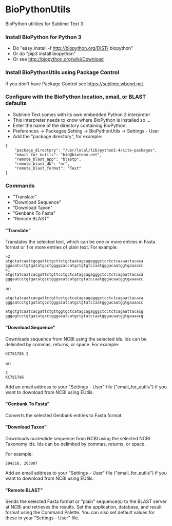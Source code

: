 BioPythonUtils
==============

BioPython utilities for Sublime Text 3

### Install BioPython for Python 3

* Do "easy_install -f http://biopython.org/DIST/ biopython"
* Or do "pip3 install biopython"
* Or see http://biopython.org/wiki/Download

### Install BioPythonUtils using Package Control

If you don't have Package Control see https://sublime.wbond.net.

### Configure with the BioPython location, email, or BLAST defaults

* Sublime Text comes with its own embedded Python 3 interpreter
* This interpreter needs to know where BioPython is installed so ...
* Enter the name of the directory containing BioPython:
* Preferences -> Packages Setting -> BioPythonUtils -> Settings - User  
* Add the "package directory", for example:
~~~~
{
    "package_directory": "/usr/local/lib/python3.4/site-packages",
    "email_for_eutils": "bio@bioteam.net",
    "remote_blast_app": "blastp",
    "remote_blast_db": "nr",
    "remote_blast_format": "Text"
}
~~~~

### Commands

* "Translate"
* "Download Sequence"
* "Download Taxon"
* "Genbank To Fasta"
* "Remote BLAST"

#### "Translate"

Translates the selected text, which can be one or more entries in Fasta format or 1 or more entries of plain text. For example:
~~~~
>2
atgctatcaatcgcgattctgcttctgctaatagcagagggctcctctcaaaattacaca
ggaaatcctgtgatatgcctggggcaccatgctgtgtccaatgggacaatggtgaaaacc
>1
atgctatcaatcacgattctgttcctgctcatagcagagggctcctctcagaattacaca
gggaatcctgtgatatgcctgggacatcatgctgtatccaatgggacaatggtgaaaacc
~~~~
or:
~~~~
atgctatcaatcacgattctgttcctgctcatagcagagggctcctctcagaattacaca
gggaatcctgtgatatgcctgggacatcatgctgtatccaatgggacaatggtgaaaacc

atgctgtcaatcacgattctgttggtgctcatagcagagggctcctctcagaattacacg
gggagtcctgtgatatgcctgggacatcatgctgtatccaatgggacaatggtgaaaacg
~~~~

#### "Download Sequence" 

Downloads sequence from NCBI using the selected ids. Ids can be delimited by commas, returns, or space. For example:
~~~~
KC781785 2
~~~~
or:
~~~~
2
KC781786
~~~~

Add an email address to your "Settings - User" file ("email_for_eutils") if you want to download from NCBI using EUtils.

#### "Genbank To Fasta"

Converts the selected Genbank entries to Fasta format.

#### "Download Taxon" 

Downloads nucleotide sequence from NCBI using the selected NCBI Taxonomy ids. Ids can be delimited by commas, returns, or space.

For example:
~~~~
284218, 203807
~~~~

Add an email address to your "Settings - User" file ("email_for_eutils") if you want to download from NCBI using EUtils.

#### "Remote BLAST"

Sends the selected Fasta format or "plain" sequence(s) to the BLAST server at NCBI and retrieves the results. Set the application, database, and result format using the Command Palette. You can also set default values for these in your "Settings - User" file.




